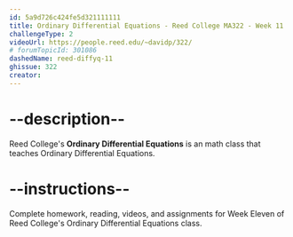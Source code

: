 ```yaml
---
id: 5a9d726c424fe5d321111111
title: Ordinary Differential Equations - Reed College MA322 - Week 11
challengeType: 2
videoUrl: https://people.reed.edu/~davidp/322/
# forumTopicId: 301086
dashedName: reed-diffyq-11
ghissue: 322
creator: 
---
```


# --description--

Reed College's __Ordinary Differential Equations__ is an math class that teaches Ordinary Differential Equations.

# --instructions--

Complete homework, reading, videos, and assignments for Week Eleven of Reed College's Ordinary Differential Equations class.